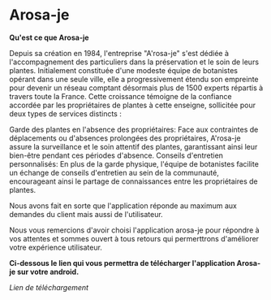# Arosa-je

**Qu'est ce que Arosa-je**

Depuis sa création en 1984, l'entreprise "A'rosa-je" s'est dédiée à l'accompagnement des particuliers dans la préservation et le soin de leurs plantes. Initialement constituée d'une modeste équipe de botanistes opérant dans une seule ville, elle a progressivement étendu son empreinte pour devenir un réseau comptant désormais plus de 1500 experts répartis à travers toute la France. Cette croissance témoigne de la confiance accordée par les propriétaires de plantes à cette enseigne, sollicitée pour deux types de services distincts :

   Garde des plantes en l'absence des propriétaires: Face aux contraintes de déplacements ou d'absences prolongées des propriétaires, A'rosa-je assure la surveillance et le soin attentif des plantes, garantissant ainsi leur bien-être pendant ces périodes d'absence.
   Conseils d'entretien personnalisés: En plus de la garde physique, l'équipe de botanistes facilite un échange de conseils d'entretien au sein de la communauté, encourageant ainsi le partage de connaissances entre les propriétaires de plantes.

Nous avons fait en sorte que l'application réponde au maximum aux demandes du client mais aussi de l'utilisateur.

Nous vous remercions d'avoir choisi l'application arosa-je pour répondre à vos attentes et sommes ouvert à tous retours qui permerttrons d'améliorer votre expérience utilisateur.


**Ci-dessous le lien qui vous permettra de télécharger l'application Arosa-je sur votre android.**

*Lien de téléchargement*



